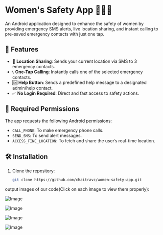 

# Women's Safety App 🚨📍📱

An Android application designed to enhance the safety of women by providing emergency SMS alerts, live location sharing, and instant calling to pre-saved emergency contacts with just one tap.

## 📲 Features

- 📍 **Location Sharing**: Sends your current location via SMS to 3 emergency contacts.
- 📞 **One-Tap Calling**: Instantly calls one of the selected emergency contacts.
- 🆘 **Help Button**: Sends a predefined help message to a designated admin/help contact.
- ✅ **No Login Required**: Direct and fast access to safety actions.

## 🔐 Required Permissions

The app requests the following Android permissions:

- `CALL_PHONE`: To make emergency phone calls.
- `SEND_SMS`: To send alert messages.
- `ACCESS_FINE_LOCATION`: To fetch and share the user’s real-time location.


## 🛠️ Installation

1. Clone the repository:

   ```bash
   git clone https://github.com/chaitravc/women-safety-app.git


output images of our code(Click on each image to view them properly):

   ![Image](https://github.com/user-attachments/assets/fa03326d-01bd-480e-b738-3efc496cd72f)

  ![Image](https://github.com/user-attachments/assets/376c03a1-839e-4e50-9e47-eef143b10496)

  ![Image](https://github.com/user-attachments/assets/1962d767-96ee-41a0-93ca-46cd5fe44b52)

  ![Image](https://github.com/user-attachments/assets/c1c34e8a-6752-4360-a0e3-25b382d7514e)

  



